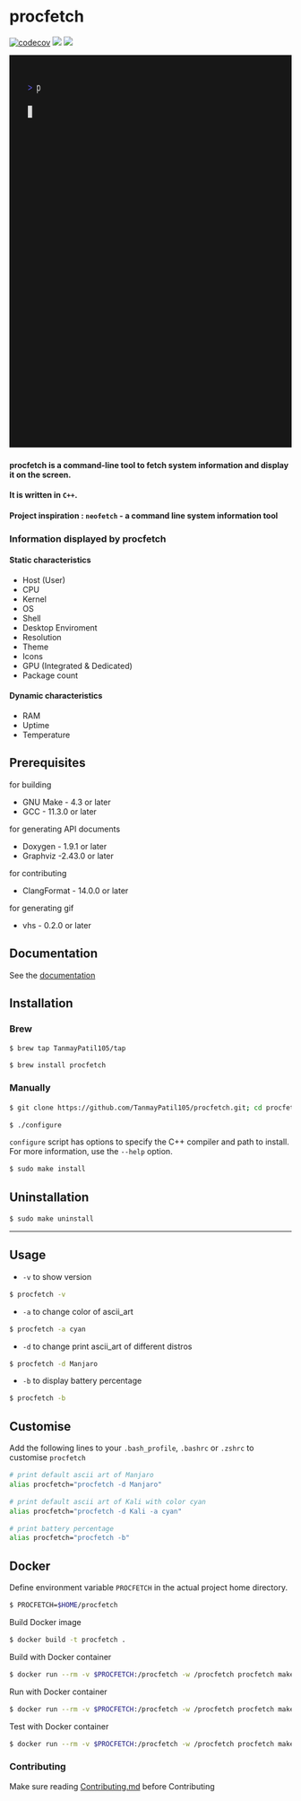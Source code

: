 # procfetch 
[![codecov](https://codecov.io/gh/TanmayPatil105/procfetch/branch/main/graph/badge.svg?token=QR6JGV3862)](https://codecov.io/gh/TanmayPatil105/procfetch)
![](https://github.com/TanmayPatil105/procfetch/actions/workflows/unit-test.yml/badge.svg)
![](https://github.com/TanmayPatil105/procfetch/actions/workflows/doxygen-gh-pages.yml/badge.svg)

<p align="center">
<img src="./images/procfetch.gif" width="700" height="700">
</p>

#### procfetch is a command-line tool to fetch system information and display it on the screen. 
#### It is written in `C++`. 
#### Project inspiration : `neofetch` - a command line system information tool

### Information displayed by procfetch
#### Static characteristics

* Host (User)
* CPU
* Kernel
* OS
* Shell
* Desktop Enviroment
* Resolution
* Theme
* Icons
* GPU (Integrated & Dedicated)
* Package count

#### Dynamic characteristics
* RAM
* Uptime
* Temperature

## Prerequisites

for building

* GNU Make - 4.3 or later
* GCC - 11.3.0 or later

for generating API documents

* Doxygen - 1.9.1 or later
* Graphviz -2.43.0 or later

for contributing

* ClangFormat - 14.0.0 or later

for generating gif

* vhs - 0.2.0 or later

## Documentation

See the [documentation](https://tanmaypatil105.github.io/procfetch/)

## Installation

### Brew
```
$ brew tap TanmayPatil105/tap
```
```
$ brew install procfetch
```

### Manually
```bash
$ git clone https://github.com/TanmayPatil105/procfetch.git; cd procfetch
 ```
```bash
$ ./configure
```

`configure` script has options to specify the C++ compiler and path to install.
For more information, use the `--help` option.

```bash
$ sudo make install
```

## Uninstallation
```bash
$ sudo make uninstall
```

<hr/>

## Usage

- `-v` to show version
```bash
$ procfetch -v
```

- `-a` to change color of ascii_art
```bash
$ procfetch -a cyan
```

- `-d` to change print ascii_art of different distros
```bash
$ procfetch -d Manjaro
```

- `-b` to display battery percentage
```bash
$ procfetch -b
```

## Customise

Add the following lines to your `.bash_profile`, `.bashrc` or `.zshrc` to customise `procfetch`

```bash
# print default ascii art of Manjaro
alias procfetch="procfetch -d Manjaro"
```

```bash
# print default ascii art of Kali with color cyan
alias procfetch="procfetch -d Kali -a cyan"
```

```bash
# print battery percentage
alias procfetch="procfetch -b"
```

## Docker

Define environment variable `PROCFETCH` in the actual project home directory.

```sh
$ PROCFETCH=$HOME/procfetch
```

Build Docker image

```sh
$ docker build -t procfetch .
```

Build with Docker container
```sh
$ docker run --rm -v $PROCFETCH:/procfetch -w /procfetch procfetch make
```

Run with Docker container
```sh
$ docker run --rm -v $PROCFETCH:/procfetch -w /procfetch procfetch make run
```

Test with Docker container
```sh
$ docker run --rm -v $PROCFETCH:/procfetch -w /procfetch procfetch make check
```

### Contributing

Make sure reading [Contributing.md](https://github.com/TanmayPatil105/procfetch/blob/main/CONTRIBUTING.md) before Contributing


